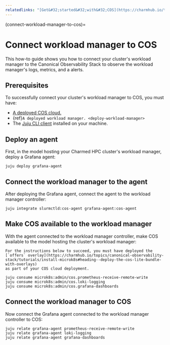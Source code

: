 ```yaml
---
relatedlinks: "[Get&#32;started&#32;with&#32;COS](https://charmhub.io/topics/canonical-observability-stack/tutorials/install-microk8s)"
---
```


(connect-workload-manager-to-cos)=
# Connect workload manager to COS

This how-to guide shows you how to connect your cluster's
workload manager to the Canonical Observability Stack to observe
the workload manager's logs, metrics, and a alerts.

## Prerequisites

To successfully connect your cluster's workload manager to COS, you must have:

- [A deployed COS cloud.](https://charmhub.io/topics/canonical-observability-stack/tutorials/install-microk8s)
- {ref}`A deployed workload manager. <deploy-workload-manager>`
- The [Juju CLI client](https://juju.is/docs/juju/install-and-manage-the-client) installed on your machine.

## Deploy an agent

First, in the model hosting your Charmed HPC cluster's workload manager,
deploy a Grafana agent:

```shell
juju deploy grafana-agent
```

## Connect the workload manager to the agent

After deploying the Grafana agent, connect the agent to the
workload manager controller:

```shell
juju integrate slurmctld:cos-agent grafana-agent:cos-agent
```

## Make COS available to the workload manager

With the agent connected to the workload manager controller, make COS available
to the model hosting the cluster's workload manager:

```{important}
For the instructions below to succeed, you must have deployed the
[`offers` overlay](https://charmhub.io/topics/canonical-observability-stack/tutorials/install-microk8s#heading--deploy-the-cos-lite-bundle-with-overlays)
as part of your COS cloud deployment.
```

```shell
juju consume microk8s:admin/cos.prometheus-receive-remote-write
juju consume microk8s:admin/cos.loki-logging
juju consume microk8s:admin/cos.grafana-dashboards
```

## Connect the workload manager to COS

Now connect the Grafana agent connected to the workload manager controller to
COS:

```shell
juju relate grafana-agent prometheus-receive-remote-write
juju relate grafana-agent loki-logging
juju relate grafana-agent grafana-dashboards
```
